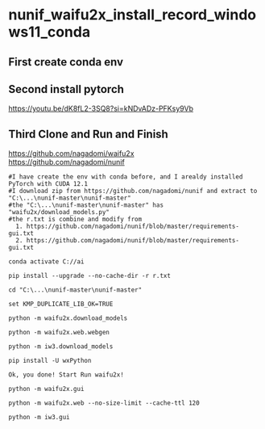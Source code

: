 # nunif_waifu2x_install_record_windows11_conda

## First create conda env

## Second install pytorch
https://youtu.be/dK8fL2-3SQ8?si=kNDvADz-PFKsy9Vb

## Third Clone and Run and Finish
https://github.com/nagadomi/waifu2x<br>
https://github.com/nagadomi/nunif
```
#I have create the env with conda before, and I arealdy installed PyTorch with CUDA 12.1
#I download zip from https://github.com/nagadomi/nunif and extract to "C:\...\nunif-master\nunif-master"
#the "C:\...\nunif-master\nunif-master" has "waifu2x/download_models.py"
#the r.txt is combine and modify from 
  1. https://github.com/nagadomi/nunif/blob/master/requirements-gui.txt
  2. https://github.com/nagadomi/nunif/blob/master/requirements-gui.txt

conda activate C://ai

pip install --upgrade --no-cache-dir -r r.txt

cd "C:\...\nunif-master\nunif-master"

set KMP_DUPLICATE_LIB_OK=TRUE

python -m waifu2x.download_models

python -m waifu2x.web.webgen

python -m iw3.download_models

pip install -U wxPython

Ok, you done! Start Run waifu2x!

python -m waifu2x.gui

python -m waifu2x.web --no-size-limit --cache-ttl 120

python -m iw3.gui
```
